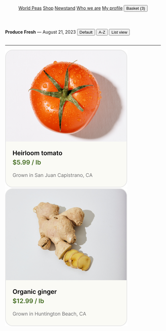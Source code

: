 <!DOCTYPE html>
<html lang="pt-br">
    <head>
        <meta charset="UTF-8">
        <meta http-equiv="X-UA-Compatible" content="ie=edge">
        <meta name="viewport" content="width=device-width, initial-scale=1.0">
        <title>Exemplo do Figma</title>
        <link rel="stylesheet" href="reset.css">
        <link rel="stylesheet" href="style.css">
        <link rel="stylesheet" href="styleHeader.css">
    </head>
    <header>
        <nav>
            <a href="" id="parte1">World Peas</a>
            <a href="" id="parte2">Shop</a>
            <a href="" class="parte3">Newstand</a>
            <a href="" class="parte3">Who we are</a>
            <a href="" class="parte3">My profile</a>
            <button>Basket (3)</button>
        </nav>    
    </header>
    <body>    
    <main>
        <div>
            <p><strong>Produce</strong> <b>Fresh</b>  —  August 21, 2023 
            <button id="button2">Default</button>
            <button id="button3">A-Z</button>
            <button id="button4">List view</button>
            <br>
            <br>
            <hr>    
        </div>
        <img src="Tomato.png" alt="Imagem de um tomate">
        <img src="Ginger.png" alt="Imagem de um gengibre">
    </main>
</body>
</html>
